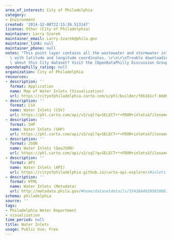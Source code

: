 ```yaml
---
area_of_interest: City of Philadelphia
category:
- Environment
created: '2014-12-08T22:15:36.513147'
license: Other (City of Philadelphia)
maintainer: Larry Szarek
maintainer_email: Larry.Szarek@phila.gov
maintainer_link: null
maintainer_phone: null
notes: "This point layer contains all the wastewater and stormwater inlets in Philadelphia\
  \ with latitude and longitude coordinates. \r\n\r\nTrouble downloading or have questions\
  \ about this City dataset? Visit the [OpenDataPhilly Discussion Group](http://www.phila.gov/data/discuss/)"
opendataphilly_rating: null
organization: City of Philadelphia
resources:
- description: ''
  format: Application
  name: Map of Water Inlets (Visualization)
  url: https://cityofphiladelphia.carto.com/u/phl/builder/f6b161cf-b680-4dcd-b1f1-6d6472a2d436/embed
- description: ''
  format: CSV
  name: Water Inlets (CSV)
  url: https://phl.carto.com/api/v2/sql?q=SELECT+*+FROM+inlets&filename=inlets&format=csv&skipfields=cartodb_id,the_geom,the_geom_webmercator
- description: ''
  format: SHP
  name: Water Inlets (SHP)
  url: https://phl.carto.com/api/v2/sql?q=SELECT+*+FROM+inlets&filename=inlets&format=shp&skipfields=cartodb_id
- description: ''
  format: JSON
  name: Water Inlets (GeoJSON)
  url: https://phl.carto.com/api/v2/sql?q=SELECT+*+FROM+inlets&filename=inlets&format=geojson&skipfields=cartodb_id
- description: ''
  format: API
  name: Water Inlets (API)
  url: https://cityofphiladelphia.github.io/carto-api-explorer/#inlets
- description: ''
  format: HTML
  name: Water Inlets (Metadata)
  url: http://metadata.phila.gov/#home/datasetdetails/5543864920583086178c4e87/representationdetails/55438a889b989a05172d0d07/
schema: philadelphia
source: ''
tags:
- Philadelphia Water Department
- visualization
time_period: null
title: Water Inlets
usage: Public Use; Free
---
```


